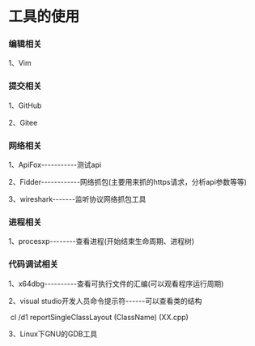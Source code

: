 # 工具的使用

### 编辑相关

1、Vim

### 提交相关

1、GitHub

2、Gitee

### 网络相关

1、ApiFox-----------测试api

2、Fidder------------网络抓包(主要用来抓的https请求，分析api参数等等)

3、wireshark-------监听协议网络抓包工具



### 进程相关

1、procesxp--------查看进程(开始结束生命周期、进程树)



### 代码调试相关

1、x64dbg----------查看可执行文件的汇编(可以观看程序运行周期)

2、visual studio开发人员命令提示符------可以查看类的结构

​		cl /d1 reportSingleClassLayout (ClassName) (XX.cpp)

3、Linux下GNU的GDB工具